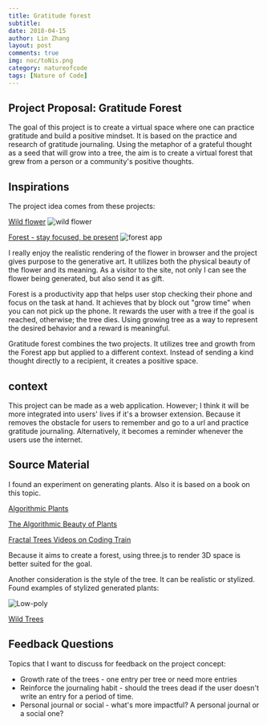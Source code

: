 ```yaml
---
title: Gratitude forest
subtitle:
date: 2018-04-15
author: Lin Zhang
layout: post
comments: true
img: noc/toNis.png
category: natureofcode
tags: [Nature of Code]
---
```


## Project Proposal: Gratitude Forest

The goal of this project is to create a virtual space where one can practice gratitude and build a positive mindset. It is based on the practice and research of gratitude journaling. Using the metaphor of a grateful thought as a seed that will grow into a tree, the aim is to create a virtual forest that grew from a person or a community's positive thoughts.

## Inspirations

The project idea comes from these projects:

[Wild flower](http://wildflower.resn.co.nz/)
![wild flower]({{site.baseurl}}/assets/img/noc/toNis.png)

[Forest - stay focused, be present](https://www.forestapp.cc/en/)
![forest app](https://cdn-images-1.medium.com/max/1600/1*UVgXVdJeobfc3lHkj9L8-g.png)

I really enjoy the realistic rendering of the flower in browser and the project gives purpose to the generative art. It utilizes both the physical beauty of the flower and its meaning. As a visitor to the site, not only I can see the flower being generated, but also send it as gift.

Forest is a productivity app that helps user stop checking their phone and focus on the task at hand. It achieves that by block out "grow time" when you can not pick up the phone. It rewards the user with a tree if the goal is reached, otherwise; the tree dies. Using growing tree as a way to  represent the desired behavior and a reward is meaningful.

Gratitude forest combines the two projects. It utilizes tree and growth from the Forest app but applied to a different context. Instead of sending a kind thought directly to a recipient, it creates a positive space.

## context

This project can be made as a web application. However; I think it will be more integrated into users' lives if it's a browser extension. Because it removes the obstacle for users to remember and go to a url and practice gratitude journaling. Alternatively, it becomes a reminder whenever the users use the internet.

## Source Material

I found an experiment on generating plants. Also it is based on a book on this topic.

[Algorithmic Plants](http://xie-emily.com/code_art/algorithmic_plants/index.html)

[The Algorithmic Beauty of Plants](https://books.google.com/books/about/The_Algorithmic_Beauty_of_Plants.html?id=4F7lBwAAQBAJ&printsec=frontcover&source=kp_read_button#v=onepage&q&f=false)

[Fractal Trees Videos on Coding Train](https://www.youtube.com/user/shiffman/search?query=fracle+tree)

Because it aims to create a forest, using three.js to render 3D space is better suited for the goal.

Another consideration is the style of the tree. It can be realistic or stylized. Found examples of stylized generated plants:

![Low-poly]({{site.baseurl}}/assets/img/noc/low-poly.jpg)

[Wild Trees](https://jasfar.github.io/wildflowers/)


## Feedback Questions

Topics that I want to discuss for feedback on the project concept:

- Growth rate of the trees - one entry per tree or need more entries
- Reinforce the journaling habit - should the trees dead if the user doesn't write an entry for a period of time.
- Personal journal or social - what's more impactful? A personal journal or a social one?
